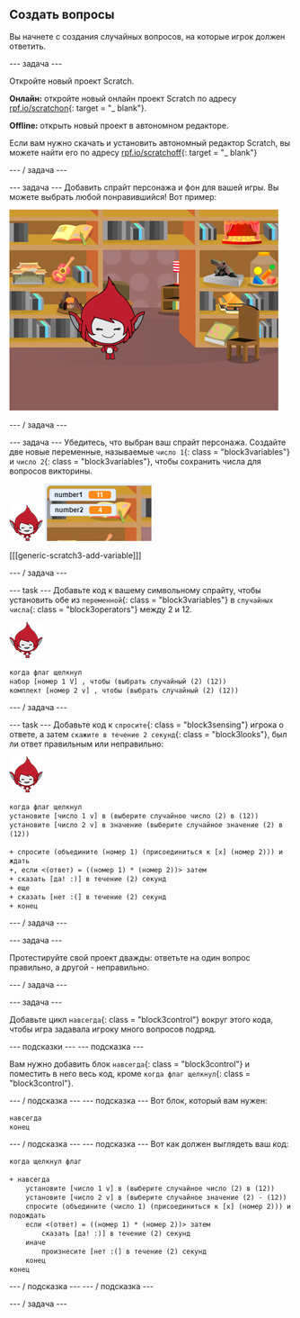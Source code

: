 ## Создать вопросы

Вы начнете с создания случайных вопросов, на которые игрок должен ответить.

\--- задача \---

Откройте новый проект Scratch.

**Онлайн:** откройте новый онлайн проект Scratch по адресу [rpf.io/scratchon](http://rpf.io/scratchon){: target = "_ blank"}.

**Offline:** открыть новый проект в автономном редакторе.

Если вам нужно скачать и установить автономный редактор Scratch, вы можете найти его по адресу [rpf.io/scratchoff](http://rpf.io/scratchoff){: target = "_ blank"}

\--- / задача \---

\--- задача \--- Добавить спрайт персонажа и фон для вашей игры. Вы можете выбрать любой понравившийся! Вот пример:

![Скриншот](images/brain-setting.png)

\--- / задача \---

\--- задача \--- Убедитесь, что выбран ваш спрайт персонажа. Создайте две новые переменные, называемые `число 1`{: class = "block3variables"} и `число 2`{: class = "block3variables"}, чтобы сохранить числа для вопросов викторины.

![Скриншот](images/giga-sprite.png) ![Скриншот](images/brain-variables.png)

[[[generic-scratch3-add-variable]]]

\--- / задача \---

\--- task \--- Добавьте код к вашему символьному спрайту, чтобы установить обе из `переменной`{: class = "block3variables"} в `случайных числа`{: class = "block3operators"} между 2 и 12.

![Скриншот](images/giga-sprite.png)

```blocks3
когда флаг щелкнул
набор [номер 1 V] , чтобы (выбрать случайный (2) (12))
комплект [номер 2 v] , чтобы (выбрать случайный (2) (12))
```

\--- / задача \---

\--- task \--- Добавьте код к `спросите`{: class = "block3sensing"} игрока о ответе, а затем `скажите в течение 2 секунд`{: class = "block3looks"}, был ли ответ правильным или неправильно:

![Скриншот](images/giga-sprite.png)

```blocks3
когда флаг щелкнул
установите [число 1 v] в (выберите случайное число (2) в (12))
установите [число 2 v] в значение (выберите случайное значение (2) в (12))

+ спросите (объедините (номер 1) (присоединиться к [x] (номер 2))) и ждать
+, если <(ответ) = ((номер 1) * (номер 2))> затем
+ сказать [да! :)] в течение (2) секунд
+ еще
+ сказать [нет :(] в течение (2) секунд
+ конец
```

\--- / задача \---

\--- задача \---

Протестируйте свой проект дважды: ответьте на один вопрос правильно, а другой - неправильно.

\--- / задача \---

\--- задача \---

Добавьте цикл `навсегда`{: class = "block3control"} вокруг этого кода, чтобы игра задавала игроку много вопросов подряд.

\--- подсказки \--- \--- подсказка \---

Вам нужно добавить блок `навсегда`{: class = "block3control"} и поместить в него весь код, кроме `когда флаг щелкнул`{: class = "block3control"}.

\--- / подсказка \--- \--- подсказка \--- Вот блок, который вам нужен:

```blocks3
навсегда
конец
```

\--- / подсказка \--- \--- подсказка \--- Вот как должен выглядеть ваш код:

```blocks3
когда щелкнул флаг

+ навсегда
    установите [число 1 v] в (выберите случайное число (2) в (12))
    установите [число 2 v] в (выберите случайное значение (2) - (12))
    спросите (объедините (число 1) (присоединиться к [x] (номер 2))) и подождать
    если <(ответ) = ((номер 1) * (номер 2))> затем
        сказать [да! :)] в течение (2) секунд
    иначе
        произнесите [нет :(] в течение (2) секунд
    конец
конец
```

\--- / подсказка \--- \--- / подсказка \---

\--- / задача \---